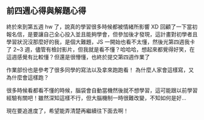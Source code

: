 ## 前四週心得與解題心得

終於來到第五週 hw 了，說真的學習很多時候都被情緒所影響 XD
回顧了一下當初報名信，是要讓自己全心投入並且能夠學會，但參加後才發現，這計畫對初學者且學習狀況沒那麼好的我，是個大難題，JS 一開始也看不太懂，然後光第四週我卡了 2~3 週，儘管有檢討影片，但我就是看不懂？哈哈哈，想起來都覺得好笑，在這週感覺有比較懂？但還是很懵懂，也終於提交第四週作業了

作業部份也是參考了很多同學的寫法以及拿來跑跑看！ 為什麼人家會這樣寫，又為什麼會這樣跑？

很多時候看都看不懂的時候，腦袋會自動當機然後就不想學習，這可能跟以前學習經驗有關吧！雖然深知這樣不行，但大腦機制一時很難改變，不知如何是好...

現在要追進度了，希望能弄清楚再繼續往下面去啊！
